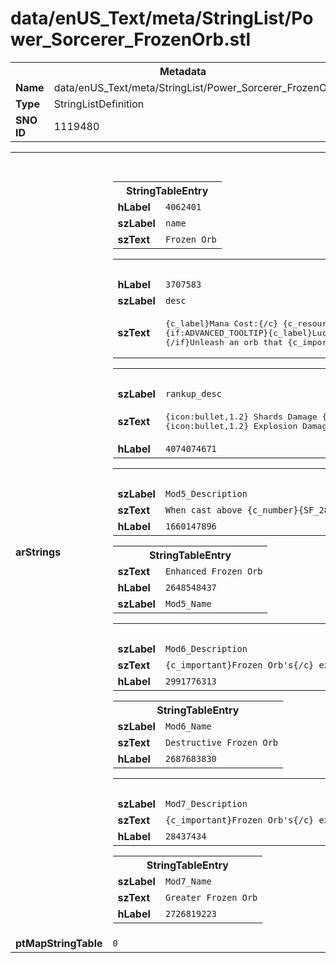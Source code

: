 <h1>data/enUS_Text/meta/StringList/Power_Sorcerer_FrozenOrb.stl</h1><table><tr><th colspan="100%">Metadata</th></tr><tr><td><b>Name</b></td><td>data/enUS_Text/meta/StringList/Power_Sorcerer_FrozenOrb.stl</td></tr><tr><td><b>Type</b></td><td>StringListDefinition</td></tr><tr><td><b>SNO ID</b></td><td>1119480</td></tr></table>

<table><tr><th colspan="100%">Fields</th></tr><tr><td><b>arStrings</b></td><td><table><tr><th colspan="100%">StringTableEntry</th></tr><tr><td><b>hLabel</b></td><td><code>4062401</code></td></tr><tr><td><b>szLabel</b></td><td><code>name</code></td></tr><tr><td><b>szText</b></td><td><code>Frozen Orb</code></td></tr></table>


<table><tr><th colspan="100%">StringTableEntry</th></tr><tr><td><b>hLabel</b></td><td><code>3707583</code></td></tr><tr><td><b>szLabel</b></td><td><code>desc</code></td></tr><tr><td><b>szText</b></td><td><pre>{c_label}Mana Cost:{/c} {c_resource}{Resource Cost}{/c}
{if:ADVANCED_TOOLTIP}{c_label}Lucky Hit Chance: {/c}{c_resource}[{Combat Effect Chance}|%|]{/c}
{/if}Unleash an orb that {c_important}{u}Chills{/u}{/c} for {c_number}[{SF_2}|%|]{/c} and expels piercing shards, dealing a total of {c_number}{payload:TOOLTIP_DAMAGE}{/c} damage. Upon expiration, {c_important}Frozen Orb{/c} explodes, dealing {c_number}{payload:FROSTBOLT_DAMAGE}{/c} damage and {c_important}{u}Chilling{/u}{/c} enemies for {c_number}[{SF_9}|%|]{/c}.</pre></td></tr></table>


<table><tr><th colspan="100%">StringTableEntry</th></tr><tr><td><b>szLabel</b></td><td><code>rankup_desc</code></td></tr><tr><td><b>szText</b></td><td><pre>
{icon:bullet,1.2} Shards Damage {icon:arrow,1.2} {c_number}{payload:TOOLTIP_DAMAGE}{/c}
{icon:bullet,1.2} Explosion Damage {icon:arrow,1.2} {c_number}{payload:FROSTBOLT_DAMAGE}{/c}</pre></td></tr><tr><td><b>hLabel</b></td><td><code>4074074671</code></td></tr></table>


<table><tr><th colspan="100%">StringTableEntry</th></tr><tr><td><b>szLabel</b></td><td><code>Mod5_Description</code></td></tr><tr><td><b>szText</b></td><td><code>When cast above {c_number}{SF_28}{/c} Mana, {c_important}Frozen Orb's{/c} explosion damage is increased by {c_number}[{SF_29}*100|%x|]{/c}.</code></td></tr><tr><td><b>hLabel</b></td><td><code>1660147896</code></td></tr></table>


<table><tr><th colspan="100%">StringTableEntry</th></tr><tr><td><b>szText</b></td><td><code>Enhanced Frozen Orb</code></td></tr><tr><td><b>hLabel</b></td><td><code>2648548437</code></td></tr><tr><td><b>szLabel</b></td><td><code>Mod5_Name</code></td></tr></table>


<table><tr><th colspan="100%">StringTableEntry</th></tr><tr><td><b>szLabel</b></td><td><code>Mod6_Description</code></td></tr><tr><td><b>szText</b></td><td><code>{c_important}Frozen Orb's{/c} explosion restores {c_number}{SF_23}{/c} Mana when hitting a {c_important}{u}Frozen{/u}{/c} enemy.</code></td></tr><tr><td><b>hLabel</b></td><td><code>2991776313</code></td></tr></table>


<table><tr><th colspan="100%">StringTableEntry</th></tr><tr><td><b>szLabel</b></td><td><code>Mod6_Name</code></td></tr><tr><td><b>szText</b></td><td><code>Destructive Frozen Orb</code></td></tr><tr><td><b>hLabel</b></td><td><code>2687683830</code></td></tr></table>


<table><tr><th colspan="100%">StringTableEntry</th></tr><tr><td><b>szLabel</b></td><td><code>Mod7_Description</code></td></tr><tr><td><b>szText</b></td><td><code>{c_important}Frozen Orb's{/c} explosion has a {c_number}[{SF_31} * 100|%|]{/c} chance to make all enemies hit {c_important}{u}Vulnerable{/u}{/c} for {c_number}{SF_32}{/c} seconds. {c_important}Frozen Orb{/c} always makes {c_important}{u}Frozen{/u}{/c} enemies {c_important}{u}Vulnerable{/u}{/c}.</code></td></tr><tr><td><b>hLabel</b></td><td><code>28437434</code></td></tr></table>


<table><tr><th colspan="100%">StringTableEntry</th></tr><tr><td><b>szLabel</b></td><td><code>Mod7_Name</code></td></tr><tr><td><b>szText</b></td><td><code>Greater Frozen Orb</code></td></tr><tr><td><b>hLabel</b></td><td><code>2726819223</code></td></tr></table>


</td></tr><tr><td><b>ptMapStringTable</b></td><td><code>0</code></td></tr></table>

